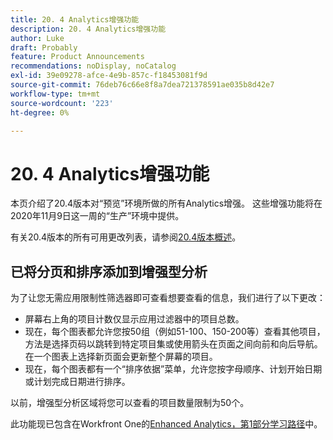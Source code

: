 ```yaml
---
title: 20. 4 Analytics增强功能
description: 20. 4 Analytics增强功能
author: Luke
draft: Probably
feature: Product Announcements
recommendations: noDisplay, noCatalog
exl-id: 39e09278-afce-4e9b-857c-f18453081f9d
source-git-commit: 76deb76c66e8f8a7dea721378591ae035b8d42e7
workflow-type: tm+mt
source-wordcount: '223'
ht-degree: 0%

---
```


# 20. 4 Analytics增强功能

本页介绍了20.4版本对“预览”环境所做的所有Analytics增强。 这些增强功能将在2020年11月9日这一周的“生产”环境中提供。

有关20.4版本的所有可用更改列表，请参阅[20.4版本概述](../../../product-announcements/product-releases/20.4-release-activity/20-4-release-overview.md)。

## 已将分页和排序添加到增强型分析

为了让您无需应用限制性筛选器即可查看想要查看的信息，我们进行了以下更改：

* 屏幕右上角的项目计数仅显示应用过滤器中的项目总数。
* 现在，每个图表都允许您按50组（例如51-100、150-200等）查看其他项目，方法是选择页码以跳转到特定项目集或使用箭头在页面之间向前和向后导航。 在一个图表上选择新页面会更新整个屏幕的项目。
* 现在，每个图表都有一个“排序依据”菜单，允许您按字母顺序、计划开始日期或计划完成日期进行排序。

以前，增强型分析区域将您可以查看的项目数量限制为50个。

此功能现已包含在Workfront One的[Enhanced Analytics，第1部分学习路径](https://one.workfront.com/s/learningpath2/enhanced-analytics-part-1-overview-20Y0z000000bmgOEAQ)中。
